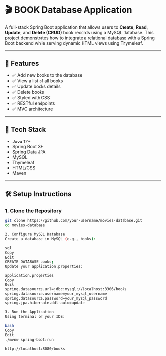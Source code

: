 # 🎬 BOOK Database Application

A full-stack Spring Boot application that allows users to **Create**, **Read**, **Update**, and **Delete (CRUD)** book records using a MySQL database. This project demonstrates how to integrate a relational database with a Spring Boot backend while serving dynamic HTML views using Thymeleaf.

---

## 🚀 Features

- ✅ Add new books to the database
- ✅ View a list of all books
- ✅ Update books details
- ✅ Delete books
- ✅ Styled with CSS
- ✅ RESTful endpoints
- ✅ MVC architecture

---

## 🧰 Tech Stack

- Java 17+
- Spring Boot 3+
- Spring Data JPA
- MySQL
- Thymeleaf
- HTML/CSS
- Maven

---

## 🛠️ Setup Instructions

### 1. Clone the Repository

```bash
git clone https://github.com/your-username/movies-database.git
cd movies-database

2. Configure MySQL Database
Create a database in MySQL (e.g., books):

sql
Copy
Edit
CREATE DATABASE books;
Update your application.properties:

application.properties
Copy
Edit
spring.datasource.url=jdbc:mysql://localhost:3306/books
spring.datasource.username=your_mysql_username
spring.datasource.password=your_mysql_password
spring.jpa.hibernate.ddl-auto=update

3. Run the Application
Using terminal or your IDE:

bash
Copy
Edit
./mvnw spring-boot:run

http://localhost:8080/books
